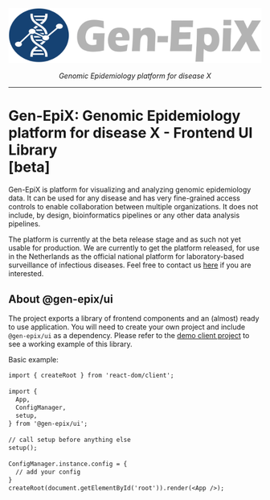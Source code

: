 <p align="center">
    <img src="./docs/assets/gen-epix_logo_full.svg" alt="gen-epix-logo" width=600>
</p>
<p align="center">
    <em>Genomic Epidemiology platform for disease X</em>
</p>

---

# Gen-EpiX: Genomic Epidemiology platform for disease X - Frontend UI Library<br>[beta]

Gen-EpiX is platform for visualizing and analyzing genomic epidemiology data. It can be used for any disease and has very fine-grained access controls to enable collaboration between multiple organizations. It does not include, by design, bioinformatics pipelines or any other data analysis pipelines.

The platform is currently at the beta release stage and as such not yet usable for production. We are currently to get the platform released, for use in the Netherlands as the official national platform for laboratory-based surveillance of infectious diseases. Feel free to contact us <a href="mailto:ivo.van.walle@rivm.nl">here</a> if you are interested.

## About @gen-epix/ui

The project exports a library of frontend components and an (almost) ready to use application. You will need to create your own project and include `@gen-epix/ui` as a dependency. Please refer to the <a href="https://github.com/RIVM-bioinformatics/gen-epix-ui-demo-client">demo client project</a> to see a working example of this library.

Basic example:

```tsx
import { createRoot } from 'react-dom/client';

import {
  App,
  ConfigManager,
  setup,
} from '@gen-epix/ui';

// call setup before anything else
setup();

ConfigManager.instance.config = {
  // add your config
}
createRoot(document.getElementById('root')).render(<App />);
```
